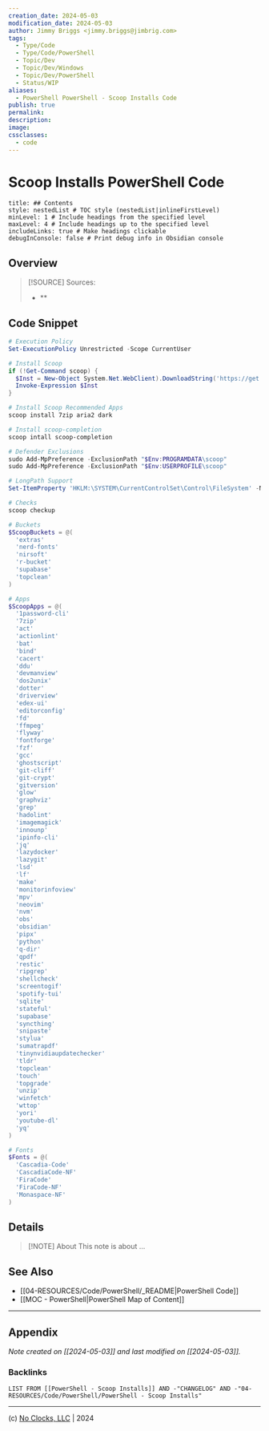 ```yaml
---
creation_date: 2024-05-03
modification_date: 2024-05-03
author: Jimmy Briggs <jimmy.briggs@jimbrig.com>
tags:
  - Type/Code
  - Type/Code/PowerShell
  - Topic/Dev
  - Topic/Dev/Windows
  - Topic/Dev/PowerShell
  - Status/WIP
aliases:
  - PowerShell PowerShell - Scoop Installs Code
publish: true
permalink:
description:
image:
cssclasses:
  - code
---
```


# Scoop Installs PowerShell Code

```table-of-contents
title: ## Contents 
style: nestedList # TOC style (nestedList|inlineFirstLevel)
minLevel: 1 # Include headings from the specified level
maxLevel: 4 # Include headings up to the specified level
includeLinks: true # Make headings clickable
debugInConsole: false # Print debug info in Obsidian console
```

## Overview

> [!SOURCE] Sources:
> - **

## Code Snippet

```powershell
# Execution Policy
Set-ExecutionPolicy Unrestricted -Scope CurrentUser

# Install Scoop
if (!Get-Command scoop) {
  $Inst = New-Object System.Net.WebClient).DownloadString('https://get.scoop.sh')
  Invoke-Expression $Inst
}

# Install Scoop Recommended Apps
scoop install 7zip aria2 dark

# Install scoop-completion
scoop intall scoop-completion

# Defender Exclusions
sudo Add-MpPreference -ExclusionPath "$Env:PROGRAMDATA\scoop"
sudo Add-MpPreference -ExclusionPath "$Env:USERPROFILE\scoop"

# LongPath Support
Set-ItemProperty 'HKLM:\SYSTEM\CurrentControlSet\Control\FileSystem' -Name 'LongPathsEnabled' -Value 1

# Checks
scoop checkup

# Buckets
$ScoopBuckets = @(
  'extras'
  'nerd-fonts'
  'nirsoft'
  'r-bucket'
  'supabase'
  'topclean'
)

# Apps
$ScoopApps = @(
  '1password-cli'
  '7zip'
  'act'
  'actionlint'
  'bat'
  'bind'
  'cacert'
  'ddu'
  'devmanview'
  'dos2unix'
  'dotter'
  'driverview'
  'edex-ui'
  'editorconfig'
  'fd'
  'ffmpeg'
  'flyway'
  'fontforge'
  'fzf'
  'gcc'
  'ghostscript'
  'git-cliff'
  'git-crypt'
  'gitversion'
  'glow'
  'graphviz'
  'grep'
  'hadolint'
  'imagemagick'
  'innounp'
  'ipinfo-cli'
  'jq'
  'lazydocker'
  'lazygit'
  'lsd'
  'lf'
  'make'
  'monitorinfoview'
  'mpv'
  'neovim'
  'nvm'
  'obs'
  'obsidian'
  'pipx'
  'python'
  'q-dir'
  'qpdf'
  'restic'
  'ripgrep'
  'shellcheck'
  'screentogif'
  'spotify-tui'
  'sqlite'
  'stateful'
  'supabase'
  'syncthing'
  'snipaste'
  'stylua'
  'sumatrapdf'
  'tinynvidiaupdatechecker'
  'tldr'
  'topclean'
  'touch'
  'topgrade'
  'unzip'
  'winfetch'
  'wttop'
  'yori'
  'youtube-dl'
  'yq'
)

# Fonts
$Fonts = @(
  'Cascadia-Code'
  'CascadiaCode-NF'
  'FiraCode'
  'FiraCode-NF'
  'Monaspace-NF'
)

```

## Details

> [!NOTE] About
> This note is about ...

## See Also

- [[04-RESOURCES/Code/PowerShell/_README|PowerShell Code]]
- [[MOC - PowerShell|PowerShell Map of Content]]

***

## Appendix

*Note created on [[2024-05-03]] and last modified on [[2024-05-03]].*

### Backlinks

```dataview
LIST FROM [[PowerShell - Scoop Installs]] AND -"CHANGELOG" AND -"04-RESOURCES/Code/PowerShell/PowerShell - Scoop Installs"
```

***

(c) [No Clocks, LLC](https://github.com/noclocks) | 2024